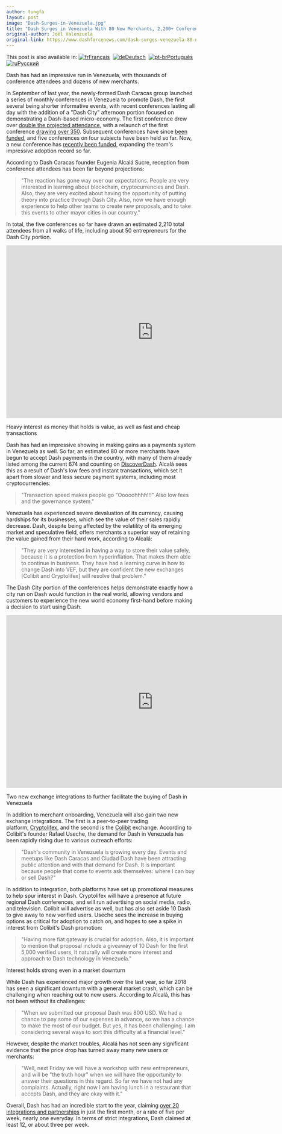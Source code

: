 ```yaml
---
author: tungfa
layout: post
image: "Dash-Surges-in-Venezuela.jpg"
title: "Dash Surges in Venezuela With 80 New Merchants, 2,200+ Conference Attendees, Two New Exchanges"
original-author: Joël Valenzuela
original-link: https://www.dashforcenews.com/dash-surges-venezuela-80-new-merchants-2200-conference-attendees-two-new-exchanges/
---
```


This post is also available in: [![fr](https://www.dashforcenews.com/wp-content/plugins/sitepress-multilingual-cms/res/flags/fr.png "Français")Français](https://www.dashforcenews.com/fr/dash-fait-une-percee-au-venezuela-80-nouveaux-commercants-plus-de-2200-participants-aux-conferences-et-2-nouveaux-exchanges/)  [![de](https://www.dashforcenews.com/wp-content/plugins/sitepress-multilingual-cms/res/flags/de.png "Deutsch")Deutsch](https://www.dashforcenews.com/de/dash-erobert-venezuela-80-neue-handler-2200-konferenzteilnehmer-und-2-neue-borsen/)  [![pt-br](https://www.dashforcenews.com/wp-content/plugins/sitepress-multilingual-cms/res/flags/pt-br.png "Português")Português](https://www.dashforcenews.com/pt-br/dash-dispara-na-venezuela-com-80-novos-comerciantes-2-200-participantes-nas-conferencias-e-duas-novas-casas-de-cambio/)  [![ru](https://www.dashforcenews.com/wp-content/plugins/sitepress-multilingual-cms/res/flags/ru.png "Русский")Русский](https://www.dashforcenews.com/ru/dash-%d0%b2-%d0%b2%d0%b5%d0%bd%d0%b5%d1%81%d1%83%d1%8d%d0%bb%d0%b5-80-%d0%bd%d0%be%d0%b2%d1%8b%d1%85-%d1%82%d0%be%d1%80%d0%b3%d0%be%d0%b2%d1%8b%d1%85-%d1%82%d0%be%d1%87%d0%b5%d0%ba-2200-%d1%83/)

Dash has had an impressive run in Venezuela, with thousands of conference attendees and dozens of new merchants.

In September of last year, the newly-formed Dash Caracas group launched a series of monthly conferences in Venezuela to promote Dash, the first several being shorter informative events, with recent conferences lasting all day with the addition of a "Dash City" afternoon portion focused on demonstrating a Dash-based micro-economy. The first conference drew over [double the projected attendance](https://www.dashforcenews.com/dash-conference-in-venezuela-draws-over-double-projected-attendees/), with a relaunch of the first conference [drawing over 350](https://www.dashforcenews.com/new-dash-venezuela-conference-draws-350-attendees/). Subsequent conferences have since [been funded](https://www.dashforcenews.com/dash-funds-continued-outreach-venezuela-state-embraces-crypto/), and five conferences on four subjects have been held so far. Now, a new conference has [recently been funded](https://www.dashcentral.org/p/5TH-DASH-CONFERENCE-IN-CARACAS-VENEZUELA), expanding the team's impressive adoption record so far.

According to Dash Caracas founder Eugenia Alcalá Sucre, reception from conference attendees has been far beyond projections:

> "The reaction has gone way over our expectations. People are very interested in learning about blockchain, cryptocurrencies and Dash. Also, they are very excited about having the opportunity of putting theory into practice through Dash City. Also, now we have enough experience to help other teams to create new proposals, and to take this events to other mayor cities in our country."

In total, the five conferences so far have drawn an estimated 2,210 total attendees from all walks of life, including about 50 entrepreneurs for the Dash City portion.

<iframe width="777" height="459" src="https://www.youtube.com/embed/vjQJr2kRgx4" frameborder="0" allow="autoplay; encrypted-media" allowfullscreen></iframe>

Heavy interest as money that holds is value, as well as fast and cheap transactions

Dash has had an impressive showing in making gains as a payments system in Venezuela as well. So far, an estimated 80 or more merchants have begun to accept Dash payments in the country, with many of them already listed among the current 674 and counting on [DiscoverDash](https://discoverdash.com/). Alcalá sees this as a result of Dash's low fees and instant transactions, which set it apart from slower and less secure payment systems, including most cryptocurrencies:

> "Transaction speed makes people go "Ooooohhhh!!!" Also low fees and the governance system."

Venezuela has experienced severe devaluation of its currency, causing hardships for its businesses, which see the value of their sales rapidly decrease. Dash, despite being affected by the volatility of its emerging market and speculative field, offers merchants a superior way of retaining the value gained from their hard work, according to Alcalá:

> "They are very interested in having a way to store their value safely, because it is a protection from hyperinflation. That makes them able to continue in business. They have had a learning curve in how to change Dash into VEF, but they are confident the new exchanges [Colibit and Cryptolifex] will resolve that problem."

The Dash City portion of the conferences helps demonstrate exactly how a city run on Dash would function in the real world, allowing vendors and customers to experience the new world economy first-hand before making a decision to start using Dash.

<iframe width="777" height="459" src="https://www.youtube.com/embed/3NP7mL5gqWc" frameborder="0" allow="autoplay; encrypted-media" allowfullscreen></iframe>

Two new exchange integrations to further facilitate the buying of Dash in Venezuela

In addition to merchant onboarding, Venezuela will also gain two new exchange integrations. The first is a peer-to-peer trading platform, [Cryptolifex](https://www.dashcentral.org/p/Cryptolifex), and the second is the [Colibit](https://www.dashcentral.org/p/gc-colibit2) exchange. According to Colibit's founder Rafael Useche, the demand for Dash in Venezuela has been rapidly rising due to various outreach efforts:

> "Dash's community in Venezuela is growing every day. Events and meetups like Dash Caracas and Ciudad Dash have been attracting public attention and with that demand for Dash. It is important because people that come to events ask themselves: where I can buy or sell Dash?"

In addition to integration, both platforms have set up promotional measures to help spur interest in Dash. Cryptolifex will have a presence at future regional Dash conferences, and will run advertising on social media, radio, and television. Colibit will advertise as well, but has also set aside 10 Dash to give away to new verified users. Useche sees the increase in buying options as critical for adoption to catch on, and hopes to see a spike in interest from Colibit's Dash promotion:

> "Having more fiat gateway is crucial for adoption. Also, it is important to mention that proposal include a giveaway of 10 Dash for the first 5,000 verified users, it naturally will create more interest and approach to Dash technology in Venezuela."

Interest holds strong even in a market downturn

While Dash has experienced major growth over the last year, so far 2018 has seen a significant downturn with a general market crash, which can be challenging when reaching out to new users. According to Alcalá, this has not been without its challenges:

> "When we submitted our proposal Dash was 800 USD. We had a chance to pay some of our expenses in advance, so we has a chance to make the most of our budget. But yes, it has been challenging. I am considering several ways to sort this difficulty at a financial level."

However, despite the market troubles, Alcalá has not seen any significant evidence that the price drop has turned away many new users or merchants:

> "Well, next Friday we will have a workshop with new entrepreneurs, and will be "the truth hour" when we will have the opportunity to answer their questions in this regard. So far we have not had any complaints. Actually, right now I am having lunch in a restaurant that accepts Dash, and they are okay with it."

Overall, Dash has had an incredible start to the year, claiming [over 20 integrations and partnerships](https://www.dashforcenews.com/dash-kicks-off-2018-nearly-20-integrations-partnerships-january-alone/) in just the first month, or a rate of five per week, nearly one everyday. In terms of strict integrations, Dash claimed at least 12, or about three per week.
